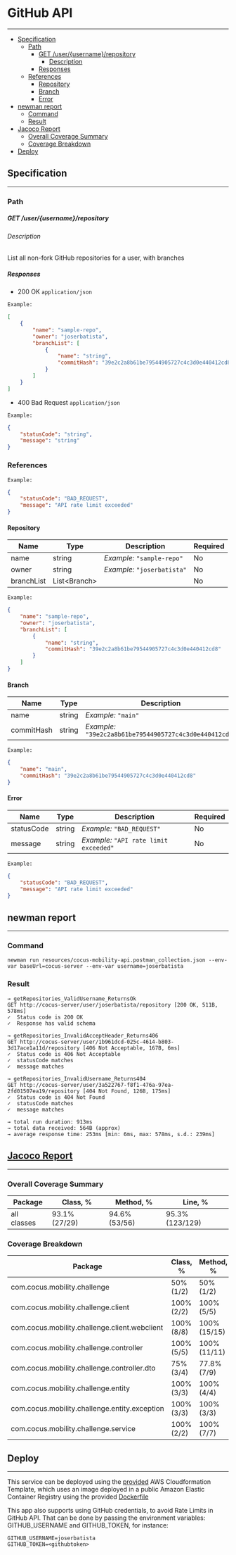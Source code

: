 # GitHub API

***
* [Specification](#specification)
    + [Path](#path)
        * [GET /user/{username}/repository](#get-userusernamerepository)
            + [Description](#description)
        * [Responses](#responses)
    + [References](#references)
        - [Repository](#repository)
        - [Branch](#branch)
        - [Error](#error)
* [newman report](#newman-report)
    + [Command](#command)
    + [Result](#result)
* [Jacoco Report](src/main/resources/jacoco_report.zip)
    + [Overall Coverage Summary](#overall-coverage-summary)
    + [Coverage Breakdown](#coverage-breakdown)
* [Deploy](#deploy)

## Specification

***

### Path

##### GET /user/{username}/repository

###### Description

List all non-fork GitHub repositories for a user, with branches

##### Responses

- 200 OK `application/json`

`Example:`

```json
[
    {
        "name": "sample-repo",
        "owner": "joserbatista",
        "branchList": [
            {
                "name": "string",
                "commitHash": "39e2c2a8b61be79544905727c4c3d0e440412cd8"
            }
        ]
    }
]
```

- 400 Bad Request `application/json`

`Example:`

```json
{
    "statusCode": "string",
    "message": "string"
}
```

### References

`Example:`

```json
{
    "statusCode": "BAD_REQUEST",
    "message": "API rate limit exceeded"
}
```

#### Repository

| Name       | Type          | Description                 | Required |
|------------|---------------|-----------------------------|----------|
| name       | string        | _Example:_ `"sample-repo"`  | No       |
| owner      | string        | _Example:_ `"joserbatista"` | No       |
| branchList | List\<Branch> |                             | No       |

`Example:`

```json
{
    "name": "sample-repo",
    "owner": "joserbatista",
    "branchList": [
        {
            "name": "string",
            "commitHash": "39e2c2a8b61be79544905727c4c3d0e440412cd8"
        }
    ]
}
```

#### Branch

| Name       | Type   | Description                                             | Required |
|------------|--------|---------------------------------------------------------|----------|
| name       | string | _Example:_ `"main"`                                     | No       |
| commitHash | string | _Example:_ `"39e2c2a8b61be79544905727c4c3d0e440412cd8"` | No       |

`Example:`

```json
{
    "name": "main",
    "commitHash": "39e2c2a8b61be79544905727c4c3d0e440412cd8"
}
```

#### Error

| Name       | Type   | Description                            | Required |
|------------|--------|----------------------------------------|----------|
| statusCode | string | _Example:_ `"BAD_REQUEST"`             | No       |
| message    | string | _Example:_ `"API rate limit exceeded"` | No       |

`Example:`

```json
{
    "statusCode": "BAD_REQUEST",
    "message": "API rate limit exceeded"
}
```

## newman report

***

### Command

```shell
newman run resources/cocus-mobility-api.postman_collection.json --env-var baseUrl=cocus-server --env-var username=joserbatista
```

### Result

```
→ getRepositories_ValidUsername_ReturnsOk
GET http://cocus-server/user/joserbatista/repository [200 OK, 511B, 578ms]
✓  Status code is 200 OK
✓  Response has valid schema

→ getRepositories_InvalidAcceptHeader_Returns406
GET http://cocus-server/user/1b961dcd-025c-4614-b803-3d17ace1a11d/repository [406 Not Acceptable, 167B, 6ms]
✓  Status code is 406 Not Acceptable
✓  statusCode matches
✓  message matches

→ getRepositories_InvalidUsername_Returns404
GET http://cocus-server/user/3a522767-f8f1-476a-97ea-2fd01507ea19/repository [404 Not Found, 126B, 175ms]
✓  Status code is 404 Not Found
✓  statusCode matches
✓  message matches

→ total run duration: 913ms                                       
→ total data received: 564B (approx)                              
→ average response time: 253ms [min: 6ms, max: 578ms, s.d.: 239ms]
```

## [Jacoco Report](src/main/resources/jacoco_report.zip)

***

### Overall Coverage Summary

| Package     | Class, %      | Method, %     | Line, %         |
|-------------|---------------|---------------|-----------------|
| all classes | 93.1% (27/29) | 94.6% (53/56) | 95.3% (123/129) |

### Coverage Breakdown

| Package                                       | Class, %   | Method, %    | Line, %       |
|-----------------------------------------------|------------|--------------|---------------|
| com.cocus.mobility.challenge                  | 50% (1/2)  | 50% (1/2)    | 50% (1/2)     |
| com.cocus.mobility.challenge.client           | 100% (2/2) | 100% (5/5)   | 100% (13/13)  |
| com.cocus.mobility.challenge.client.webclient | 100% (8/8) | 100% (15/15) | 97.9% (47/48) |
| com.cocus.mobility.challenge.controller       | 100% (5/5) | 100% (11/11) | 100% (28/28)  |
| com.cocus.mobility.challenge.controller.dto   | 75% (3/4)  | 77.8% (7/9)  | 76.5% (13/17) |
| com.cocus.mobility.challenge.entity           | 100% (3/3) | 100% (4/4)   | 100% (4/4)    |
| com.cocus.mobility.challenge.entity.exception | 100% (3/3) | 100% (3/3)   | 100% (3/3)    |
| com.cocus.mobility.challenge.service          | 100% (2/2) | 100% (7/7)   | 100% (14/14)  |

## Deploy

***

This service can be deployed using the [provided](githubapp-cloudformation-template.yaml) AWS Cloudformation Template, which
uses an image deployed in a public Amazon Elastic Container Registry using the provided [Dockerfile](Dockerfile)

This app also supports using GitHub credentials, to avoid Rate Limits in GitHub API. That can be done by passing the environment variables:
GITHUB_USERNAME and GITHUB_TOKEN, for instance:

```
GITHUB_USERNAME=joserbatista
GITHUB_TOKEN=<githubtoken>
```